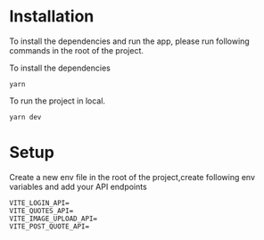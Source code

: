 # Installation

To install the dependencies and run the app, please run following commands in the root of the project.

To install the dependencies

```
yarn
```

To run the project in local.

```
yarn dev
```

# Setup

Create a new env file in the root of the project,create following env variables and add your API endpoints

```
VITE_LOGIN_API=
VITE_QUOTES_API=
VITE_IMAGE_UPLOAD_API=
VITE_POST_QUOTE_API=
```
